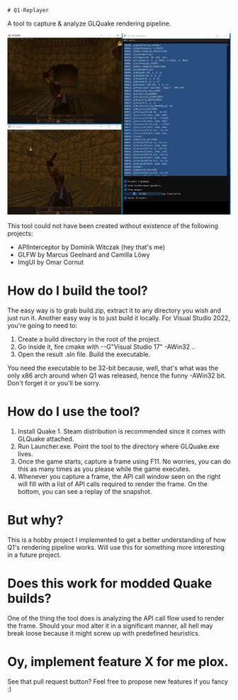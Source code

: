     # Q1-Replayer
A tool to capture &amp; analyze GLQuake rendering pipeline.

![The tool in its full glory](https://github.com/kbiElude/Q1-Replayer/blob/main/docs/screenshot.png?raw=true)

This tool could not have been created without existence of the following projects:

- APIInterceptor by Dominik Witczak (hey that's me)
- GLFW by Marcus Geelnard and Camilla Löwy
- ImgUI by Omar Cornut

# How do I build the tool?
The easy way is to grab build.zip, extract it to any directory you wish and just run it.
Another easy way is to just build it locally. For Visual Studio 2022, you're going to need to:

1. Create a build directory in the root of the project.
2. Go inside it, fire cmake with --G"Visual Studio 17" -AWin32 ..
3. Open the result .sln file. Build the executable.

You need the executable to be 32-bit because, well, that's what was the only x86 arch around when Q1 was released, hence the funny -AWin32 bit. Don't forget it or you'll be sorry.

# How do I use the tool?
1. Install Quake 1. Steam distribution is recommended since it comes with GLQuake attached.
2. Run Launcher.exe. Point the tool to the directory where GLQuake.exe lives.
3. Once the game starts, capture a frame using F11. No worries, you can do this as many times as you please while the game executes.
4. Whenever you capture a frame, the API call window seen on the right will fill with a list of API calls required to render the frame. On the bottom, you can see a replay of the snapshot.

# But why?
This is a hobby project I implemented to get a better understanding of how Q1's rendering pipeline works. Will use this for something more interesting in a future project.

# Does this work for modded Quake builds?
One of the thing the tool does is analyzing the API call flow used to render the frame. Should your mod alter it in a significant manner, all hell may break loose because it might screw up with predefined heuristics.

# Oy, implement feature X for me plox.
See that pull request button? Feel free to propose new features if you fancy :) 
